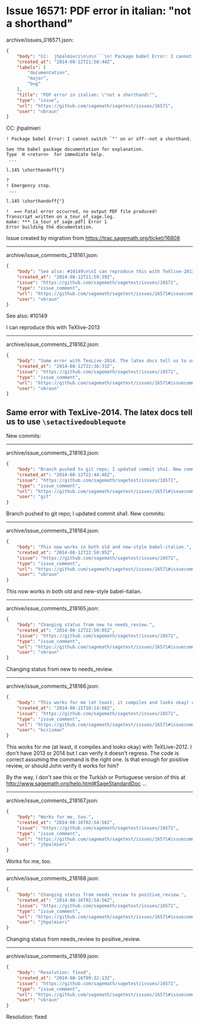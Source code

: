 # Issue 16571: PDF error in italian: "not a shorthand"

archive/issues_016571.json:
```json
{
    "body": "CC:  jhpalmieri\n\n\n```\n! Package babel Error: I cannot switch `\"' on or off--not a shorthand.\n\nSee the babel package documentation for explanation.\nType  H <return>  for immediate help.\n ...                                              \n                                                  \nl.145 \\shorthandoff{\"}\n                      \n? \n! Emergency stop.\n ...                                              \n                                                  \nl.145 \\shorthandoff{\"}\n                      \n!  ==> Fatal error occurred, no output PDF file produced!\nTranscript written on a_tour_of_sage.log.\nmake: *** [a_tour_of_sage.pdf] Error 1\nError building the documentation.\n```\n\n\nIssue created by migration from https://trac.sagemath.org/ticket/16808\n\n",
    "created_at": "2014-08-12T21:58:44Z",
    "labels": [
        "documentation",
        "major",
        "bug"
    ],
    "title": "PDF error in italian: \"not a shorthand\"",
    "type": "issue",
    "url": "https://github.com/sagemath/sagetest/issues/16571",
    "user": "vbraun"
}
```
CC:  jhpalmieri


```
! Package babel Error: I cannot switch `"' on or off--not a shorthand.

See the babel package documentation for explanation.
Type  H <return>  for immediate help.
 ...                                              
                                                  
l.145 \shorthandoff{"}
                      
? 
! Emergency stop.
 ...                                              
                                                  
l.145 \shorthandoff{"}
                      
!  ==> Fatal error occurred, no output PDF file produced!
Transcript written on a_tour_of_sage.log.
make: *** [a_tour_of_sage.pdf] Error 1
Error building the documentation.
```


Issue created by migration from https://trac.sagemath.org/ticket/16808





---

archive/issue_comments_218161.json:
```json
{
    "body": "See also: #10149\n\nI can reproduce this with TeXlive-2013",
    "created_at": "2014-08-12T21:59:39Z",
    "issue": "https://github.com/sagemath/sagetest/issues/16571",
    "type": "issue_comment",
    "url": "https://github.com/sagemath/sagetest/issues/16571#issuecomment-218161",
    "user": "vbraun"
}
```

See also: #10149

I can reproduce this with TeXlive-2013



---

archive/issue_comments_218162.json:
```json
{
    "body": "Same error with TexLive-2014. The latex docs tell us to use `\\setactivedoublequote`\n----\nNew commits:",
    "created_at": "2014-08-12T22:36:33Z",
    "issue": "https://github.com/sagemath/sagetest/issues/16571",
    "type": "issue_comment",
    "url": "https://github.com/sagemath/sagetest/issues/16571#issuecomment-218162",
    "user": "vbraun"
}
```

Same error with TexLive-2014. The latex docs tell us to use `\setactivedoublequote`
----
New commits:



---

archive/issue_comments_218163.json:
```json
{
    "body": "Branch pushed to git repo; I updated commit sha1. New commits:",
    "created_at": "2014-08-12T22:44:46Z",
    "issue": "https://github.com/sagemath/sagetest/issues/16571",
    "type": "issue_comment",
    "url": "https://github.com/sagemath/sagetest/issues/16571#issuecomment-218163",
    "user": "git"
}
```

Branch pushed to git repo; I updated commit sha1. New commits:



---

archive/issue_comments_218164.json:
```json
{
    "body": "This now works in both old and new-style babel-italian.",
    "created_at": "2014-08-12T22:50:05Z",
    "issue": "https://github.com/sagemath/sagetest/issues/16571",
    "type": "issue_comment",
    "url": "https://github.com/sagemath/sagetest/issues/16571#issuecomment-218164",
    "user": "vbraun"
}
```

This now works in both old and new-style babel-italian.



---

archive/issue_comments_218165.json:
```json
{
    "body": "Changing status from new to needs_review.",
    "created_at": "2014-08-12T22:50:05Z",
    "issue": "https://github.com/sagemath/sagetest/issues/16571",
    "type": "issue_comment",
    "url": "https://github.com/sagemath/sagetest/issues/16571#issuecomment-218165",
    "user": "vbraun"
}
```

Changing status from new to needs_review.



---

archive/issue_comments_218166.json:
```json
{
    "body": "This works for me (at least, it compiles and looks okay) with TeXLive-2012.  I don't have 2013 or 2014 but I can verify it doesn't regress.  The code is correct assuming the command is the right one.  Is that enough for positive review, or should John verify it works for him?\n\nBy the way, I don't see this or the Turkish or Portuguese version of this at http://www.sagemath.org/help.html#SageStandardDoc ...",
    "created_at": "2014-08-15T10:14:08Z",
    "issue": "https://github.com/sagemath/sagetest/issues/16571",
    "type": "issue_comment",
    "url": "https://github.com/sagemath/sagetest/issues/16571#issuecomment-218166",
    "user": "kcrisman"
}
```

This works for me (at least, it compiles and looks okay) with TeXLive-2012.  I don't have 2013 or 2014 but I can verify it doesn't regress.  The code is correct assuming the command is the right one.  Is that enough for positive review, or should John verify it works for him?

By the way, I don't see this or the Turkish or Portuguese version of this at http://www.sagemath.org/help.html#SageStandardDoc ...



---

archive/issue_comments_218167.json:
```json
{
    "body": "Works for me, too.",
    "created_at": "2014-08-16T02:54:56Z",
    "issue": "https://github.com/sagemath/sagetest/issues/16571",
    "type": "issue_comment",
    "url": "https://github.com/sagemath/sagetest/issues/16571#issuecomment-218167",
    "user": "jhpalmieri"
}
```

Works for me, too.



---

archive/issue_comments_218168.json:
```json
{
    "body": "Changing status from needs_review to positive_review.",
    "created_at": "2014-08-16T02:54:56Z",
    "issue": "https://github.com/sagemath/sagetest/issues/16571",
    "type": "issue_comment",
    "url": "https://github.com/sagemath/sagetest/issues/16571#issuecomment-218168",
    "user": "jhpalmieri"
}
```

Changing status from needs_review to positive_review.



---

archive/issue_comments_218169.json:
```json
{
    "body": "Resolution: fixed",
    "created_at": "2014-08-16T09:32:13Z",
    "issue": "https://github.com/sagemath/sagetest/issues/16571",
    "type": "issue_comment",
    "url": "https://github.com/sagemath/sagetest/issues/16571#issuecomment-218169",
    "user": "vbraun"
}
```

Resolution: fixed
